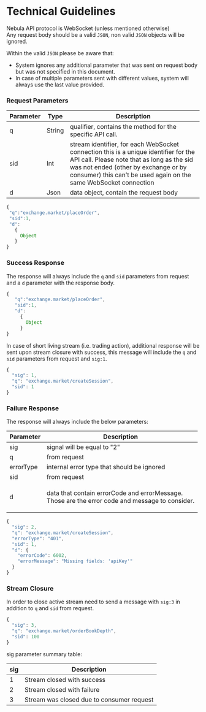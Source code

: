 # Technical Guidelines

Nebula API protocol is WebSocket (unless mentioned otherwise) \
Any request body should be a valid `JSON`, non valid `JSON` objects will be ignored.

Within the valid `JSON` please be aware that:

* System ignores any additional parameter that was sent on request body but was not specified in this document.
* In case of multiple parameters sent with different values, system will always use the last value provided.

### **Request Parameters**

| Parameter | Type   | Description                                                                                                                                                                                                                                   |
| --------- | ------ | --------------------------------------------------------------------------------------------------------------------------------------------------------------------------------------------------------------------------------------------- |
| q         | String | qualifier, contains the method for the specific API call.                                                                                                                                                                                     |
| sid       | Int    | stream identifier, for each WebSocket connection this is a unique identifier for the API call. Please note that as long as the sid was not ended (other by exchange or by consumer) this can’t be used again on the same WebSocket connection |
| d         | Json   | data object, contain the request body                                                                                                                                                                                                         |

```javascript
{ 
 "q":"exchange.market/placeOrder", 
 "sid":1, 
 "d": 
   { 
     Object
   } 
}
```

### **Success Response**

The response will always include the `q` and `sid` parameters from request and a `d` parameter with the response body.

```javascript
{ 
   "q":"exchange.market/placeOrder", 
   "sid":1, 
   "d": 
     { 
       Object
     } 
}
```

In case of short living stream (i.e. trading action), additional response will be sent upon stream closure with success, this message will include the `q` and `sid` parameters from request and `sig:1`.

```javascript
{
  "sig": 1,
  "q": "exchange.market/createSession",
  "sid": 1
}
```

### **Failure Response**

The response will always include the below parameters:

| Parameter | Description                                                                                                |
| --------- | ---------------------------------------------------------------------------------------------------------- |
| sig       | signal will be equal to "2"                                                                                |
| q         | from request                                                                                               |
| errorType | internal error type that should be ignored                                                                 |
| sid       | from request                                                                                               |
| d         | <p>data that contain errorCode and errorMessage. <br>Those are the error code and message to consider.</p> |

```javascript
{
  "sig": 2,
  "q": "exchange.market/createSession",
  "errorType": "401",
  "sid": 1,
  "d": {
    "errorCode": 6002,
    "errorMessage": "Missing fields: 'apiKey'"
  }
}
```

### **Stream Closure**

In order to close active stream need to send a message with `sig:3` in addition to `q` and `sid` from request.

```javascript
{
  "sig": 3,
  "q": "exchange.market/orderBookDepth",
  "sid": 100
}
```

sig parameter summary table:

| sig | Description                               |
| --- | ----------------------------------------- |
| 1   | Stream closed with success                |
| 2   | Stream closed with failure                |
| 3   | Stream was closed due to consumer request |

